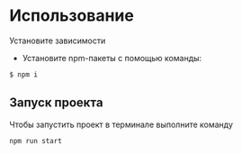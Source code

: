 # Использование
Установите зависимости

- Установите npm-пакеты с помощью команды:
```sh
$ npm i 
```

## Запуск проекта
Чтобы запустить проект в терминале выполните команду
```sh
npm run start
```


